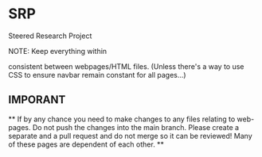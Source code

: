 # SRP
Steered Research Project

NOTE:
Keep everything within
<nav class="navbar navbar-expand-lg navbar-dark">
consistent between webpages/HTML files.
(Unless there's a way to use CSS to ensure navbar remain constant for all pages...)
  
# IMPORANT
** If by any chance you need to make changes to any files relating to web-pages. Do not push the changes into the main branch. Please create a separate and a pull request and do not merge so it can be reviewed! Many of these pages are dependent of each other. **
